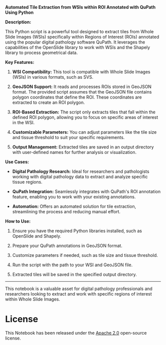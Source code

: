 **Automated Tile Extraction from WSIs within ROI Annotated with QuPath Using Python**

**Description:**

This Python script is a powerful tool designed to extract tiles from Whole Slide Images (WSIs) specifically within Regions of Interest (ROIs) annotated using the popular digital pathology software QuPath. It leverages the capabilities of the OpenSlide library to work with WSIs and the Shapely library to process geometrical data.

**Key Features:**

1. **WSI Compatibility:** This tool is compatible with Whole Slide Images (WSIs) in various formats, such as SVS.

2. **GeoJSON Support:** It reads and processes ROIs stored in GeoJSON format. The provided script assumes that the GeoJSON file contains polygon coordinates that define the ROI. These coordinates are extracted to create an ROI polygon.

3. **ROI-Based Extraction:** The script only extracts tiles that fall within the defined ROI polygon, allowing you to focus on specific areas of interest in the WSI.

4. **Customizable Parameters:** You can adjust parameters like the tile size and tissue threshold to suit your specific requirements.

5. **Output Management:** Extracted tiles are saved in an output directory with user-defined names for further analysis or visualization.

**Use Cases:**

- **Digital Pathology Research:** Ideal for researchers and pathologists working with digital pathology data to extract and analyze specific tissue regions.

- **QuPath Integration:** Seamlessly integrates with QuPath's ROI annotation feature, enabling you to work with your existing annotations.

- **Automation:** Offers an automated solution for tile extraction, streamlining the process and reducing manual effort.

**How to Use:**

1. Ensure you have the required Python libraries installed, such as OpenSlide and Shapely.

2. Prepare your QuPath annotations in GeoJSON format.

3. Customize parameters if needed, such as tile size and tissue threshold.

4. Run the script with the path to your WSI and GeoJSON file.

5. Extracted tiles will be saved in the specified output directory.

---

This notebook is a valuable asset for digital pathology professionals and researchers looking to extract and work with specific regions of interest within Whole Slide Images.

# **License**

This Notebook has been released under the [Apache 2.0](http://www.apache.org/licenses/LICENSE-2.0) open-source license.
